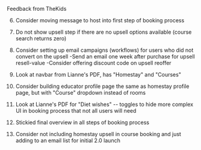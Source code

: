 Feedback from TheKids

6) Consider moving message to host into first step of booking process

7) Do not show upsell step if there are no upsell options available (course search returns zero)

9) Consider setting up email campaigns (workflows) for users who did not convert on the upsell
  -Send an email one week after purchase for upsell resell-value
  -Consider offering discount code on upsell reoffer

12) Look at navbar from Lianne's PDF, has "Homestay" and "Courses"

14) Consider building educator profile page the same as homestay profile page, but with "Course" dropdown instead of rooms

15) Look at Lianne's PDF for "Diet wishes" -- toggles to hide more complex UI in booking process that not all users will need

16) Stickied final overview in all steps of booking process

17) Consider not including homestay upsell in course booking and just adding to an email list for initial 2.0 launch
